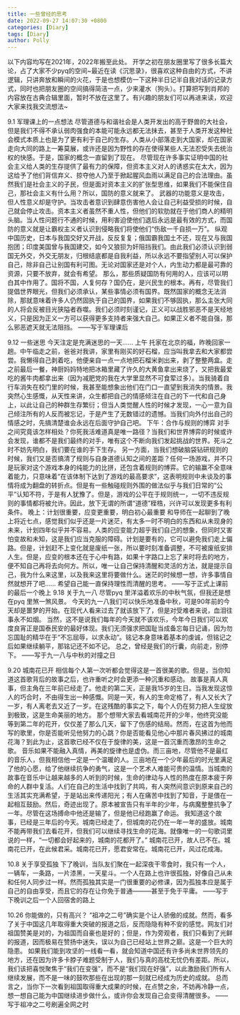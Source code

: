 ```yaml
---
title: 一些曾经的思考
date: 2022-09-27 14:07:30 +0800
categories: [Diary]
tags: [Diary]
author: Polly
---
```

以下内容均写在2021年，2022年搬至此处。
开学之初在朋友圈里写了很多长篇大论，占了大家不少pyq的空间~最近在读《沉思录》，很喜欢这种自由的方式，不讲逻辑，只讲奔放和瞬间的火花，于是也想模仿一下这种半日记半自我对话的记录方式，同时也把朋友圈的空间搞得简洁一点，少来灌水（狗头）。打算把写到肖邦的内容放在古典合辑里面，暂时不放在这里了。有兴趣的朋友们可以再进来读，欢迎大家来找我交流想法~

9.1    军理课上的一点想法
       尽管道德与和谐社会是人类开发出的高于野兽的大社会，但是我们不得不承认弱肉强食的本能可能永远都无法抹去，甚至于人类开发这种社会模式本质上也是为了更有利于自己的生存。人类从小部落走到大国家，却在国家走向大同的路上一筹莫展，或许还是因为野性的存在使得某些人无法忍受失去统治权的快感。于是，国家的概念一直留到了现在。
       尽管现在许多事实证明中国的社会主义给人类的生存提供了最有力的保障，但资本主义对人的诱惑实在太大，因为这给予了他们背信弃义、掠夺他人乃至于掀起腥风血雨以满足自己的合法理由。虽然我们是社会主义的子民，但是面对资本主义的扩张型思维，如果我们不能保住自己，那社会主义有什么用？所以，国防的意义就来了。
       武器的功能意义是攻击，但人性意义却是守护。当攻击者意识到肆意伤害他人会让自己利益受损的时候，自己就会停止攻击。资本主义者虽然不重人性，但他们的软肋就在于他们商人的精明头脑。当人性问题行不通的时候，用利害迫使他们退后永远是最有效的方式，而国防的意义就是让霸权主义者认识到侵略我们将使他们“伤敌一千自损一万”。
       纵观中国历史，日本与我国交好又开战，反反复复；俄国霸我国土不还，现在又与我国抱团；印度美国曾与我国建交，如今又狼狈为奸阻挡我们。由此我们必须认识到弱国无外交，外交无朋友，归根结底都是自我利益，所以永远不要指望别人可以保护自己，除非自己让别国有利可图。无论对国家还是对个人，内生动力都是最可靠的资源，只要不放弃，就会有希望。
       那么，那些质疑国防有何用的人，应该可以明白其中作用了。国将不国，人复何存？国仍在，是兴民生的根本。再有，尽管我们提倡世界眼光，但我们必须承认，某些事情必须有国界。既然国家的概念无法消除，那就意味着许多人仍然固执于自己的国界，如果我们不够固执，那么主张大同的人将会反被目光狭隘者吞噬。我们必须时刻谨记，正义可以战胜邪恶不是天经地义，只是因为正义一方可以获得更多支持者来强大自己。如果正义者不能自强，那么邪恶遮天就无法阻挡。
——写于军理课后


9.12   一些迷思
       今天注定是充满迷思的一天......
       上午
       托家在北京的福，昨晚回家一趟。中午临走之前，爸爸对我讲，家里有刚买的好石榴，应当叫我拿去和大家都尝尝。我懒得自己剥着吃，他便亲自一点一点地把石榴米剥出来，剥了整整两盒。走之前最后一餐，神厨妈妈特地把冰箱里藏了许久的大黄鱼拿出来烧了，又把我最爱吃的酱牛肉都拿出来（因为减肥党的我在大学里显然不可食荤过多）。当我骑着自行车消失在校门里的时候，我甚至能想象出他们在门口一直望到我消失的情景。我突然心生感慨，从天性来讲，众生都把自己的情感倾注在自己的下一代和自己身上，以此让自己的种群生存繁衍；但当人类觉醒人性的时候才发现，一心一意为自己倾注所有的人反而被忘记，于是产生了无数错过的遗憾。当我们向外付出自己的情感之时，先搞清楚谁会永远在后面守护自己吧。
     下午：合作与规则的博弈
       对手之间究竟该怎样相处？你死我活难道真是唯一路径？当我们和世界博弈的时候或许会发现，谁都不是我们最终的对手，唯有这个不断向我们发起挑战的世界。死斗之时不妨先明白，我们要在谁的手下生存。
       另一方面，当我们想破脑袋钻研规则的时候，我们又是否搞清了规则与自身道德认知之间的差距？任何一场游戏，并不只是玩家对这个游戏本身的纯能力的比拼，还包含着规则的博弈。它的输赢不全意味着能力，只意味着“在该体制下达到了游戏的最高要求”，这表明规则中未谈及的事情将成为翻盘的转折点。但是有一些触碰规则外围的做法似乎与我们日常的“公平”认知不符，于是有人犹豫了。但是，游戏的公平在于规则统一，一切不违反规则的事情都将被允许。因此，放下无谓的所谓“道德”桎梏，兴许可以发现更多有利条件。
晚上：计划很重要，应变更重要，明白初心最重要
       和导师在一起聊到了晚上将近七点，感觉我们似乎还是一片迷茫，有太多一时不明白的东西和从未现身的未来，计划四年似乎并不容易。人类的应变能力超乎我们自己的想象，但同时又害怕变故和未知，这是我们应当克服的障碍。计划是要有的，它可以避免我们走上偏路。但是，计划赶不上变化就是废纸一张，所以要时刻准备调整，不可被废纸安排人生。但是，应变的根本还在于心中有路，如果十字路口上忘了来时将去的地方，便不知自己再将去向何方。所以，唯一让自己保持清醒和灵活的方法，就是提示自己，我为什么来这里，以及我来这里将要做什么。迷茫的时候想一想，许多事情自然就想开了吧......
        希望自己能一直保持理性而清醒的思考。
——写于正式上课前的最后一个晚上
9.18  关于九一八
        尽管pyq 里洋溢着欢乐的中秋气氛，但我还是想在pyq 里煞一煞风景。
       今天的九一八我们可以快乐地准备中秋，可是90年前的今天却是噩梦的开始。在现代人看来过去了就该放下了，但是对受难者来说，血泪往事永不如烟。
       当然，这不是说我们每年的今天就不该欢乐，今年今日我们可以欢度良宵正是国泰民安的最好体现。我们无须强求把国耻当成备忘每日记诵，因为勿忘国耻的精华在于“不忘屈辱，以求永动”。铭记本身意味着基本的虔诚，但铭记之后如果继续躺平，那铭记还不如不记。
        总之，曾经是我们的行囊，向前走，别停下。
——写于九一八与中秋的对撞之日

9.20  城南花已开
       相信每个人第一次听都会觉得这是一首很美的歌。但是，当你知道这首歌背后的故事之后，也许重听之时会更添一种沉重和感动。
       故事是真人真事，但主角在三年前已经走了。他走的第二天，正是我15岁的生日。当我发现这惊人的巧合时，不由得生出一种感慨。同是一天，有人的生命定格了，有人又长大了一岁，有人离老去又近了一岁。在这残酷的事实之下，每个人仍在努力把人生绽放到极致，这是生命美丽的地方。
       那个想带大家去看城南花开的少年，他终究没能等到第二年的花开，仅仅差了那么几天，留下了伤感的结局。然而，在这首为他而写的歌里，你是否能听见他努力的心跳？你是否能看见他心中那片春风拂过的城南花海？到此为止，这首歌已经不仅在于旋律的美，这是一首沉重而激昂的生命之歌。
       音乐如果不能融入真情，再美的旋律也是虚伪。而三亩地，尽管他不是最红的音乐人，但我相信他一定是一个温暖的人。三亩地在一个少年最后的时光里满足了他的心愿，给了他继续抗争的勇气，这是一个艺术人难能可贵的温情。当城南的故事在音乐中让越来越多的人听到的时候，生命的律动与人性的热度在原本疲于奔命的人群中复活。人们在自己的生活中找到了共鸣，有人突然间意识到原来自己的生活其实充满希望，于是站出来传递阳光；有人在痛苦中找到了知音，于是偎在一起相互鼓励。然后，奇迹出现了。原本被宣告只有半年的少年，与病魔整整抗争了一年。尽管在这场搏命中他还是输了，但是他已经跑赢了命运。
       我知道这个故事，已经是三年后的今天。城南已经走了，但城南的花仍在一年一年的盛放。城南不能再带我们去看花开，但我们可以继续寻找生命的花海。就像唯一的一句歌词里说的一样，“一切都会好起来的，城南的花都开了。”
       城南花已开，故人已不在。城南花已开，在此候君采。城南花已开，愿君安常在。城南花已开，风过花成海。

10.8   关于享受孤独
       下了晚训，当队友们聚在一起深夜干零食时，我只有一个人，一辆车，一条路，一片漆黑，一天星斗。一个人在路上也许很孤独，好像自己从未和任何人同步过一样。然而孤独其实是一门很重要的必修课，因为孤独本应是属于自己的自由享受，而且它的存在让你免于普通———甚至于免于平庸。
——写于下晚训之后一个人回宿舍的路上

10.26   你能做的，只有高兴？
        “祖冲之二号”确实是个让人骄傲的成就。然而，看多了关于中国这几年取得重大突破的报道之后，反而隐隐有种不安的感觉。网友们对祖国赞美是对的，为祖国而自豪也是好的；但是，作为旁观者，我们只看到了光鲜的报道，因而极易在赞扬中迷失，误以为自己已经站上世界之巅。这是一个巨大的隐患。
        如果我们能到攻坚的一线看一看，就会知道中国还有许多尚未世界领先的地方，还在因为许多卡脖子难题受制于人，我们与真的高枕无忧仍有差距。所以，我们该把喜悦聚焦于“我们在变强”，而不是“我们现在好强”，以此激励我们所有人继续发展，而不是一味的鼓吹那些在出现的那一刻就已经成为历史的成就。
       总而言之，当你下一次看到祖国取得重大成果的时候，在点赞之余，不妨再冷静一点，想一想自己能为中国继续进步做什么，或许你会发现自己会变得清醒很多。
——写于祖冲之二号刷遍全网之时

